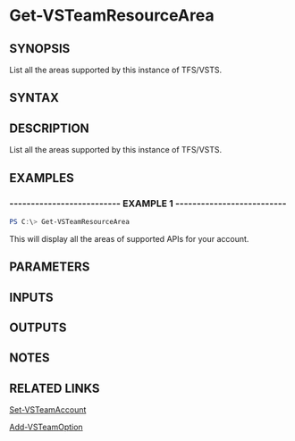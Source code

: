 


# Get-VSTeamResourceArea

## SYNOPSIS

List all the areas supported by this instance of TFS/VSTS.

## SYNTAX

## DESCRIPTION

List all the areas supported by this instance of TFS/VSTS.

## EXAMPLES

### -------------------------- EXAMPLE 1 --------------------------

```PowerShell
PS C:\> Get-VSTeamResourceArea
```

This will display all the areas of supported APIs for your account.

## PARAMETERS

## INPUTS

## OUTPUTS

## NOTES

## RELATED LINKS

[Set-VSTeamAccount](Set-VSTeamAccount.md)

[Add-VSTeamOption](Add-VSTeamOption.md)
